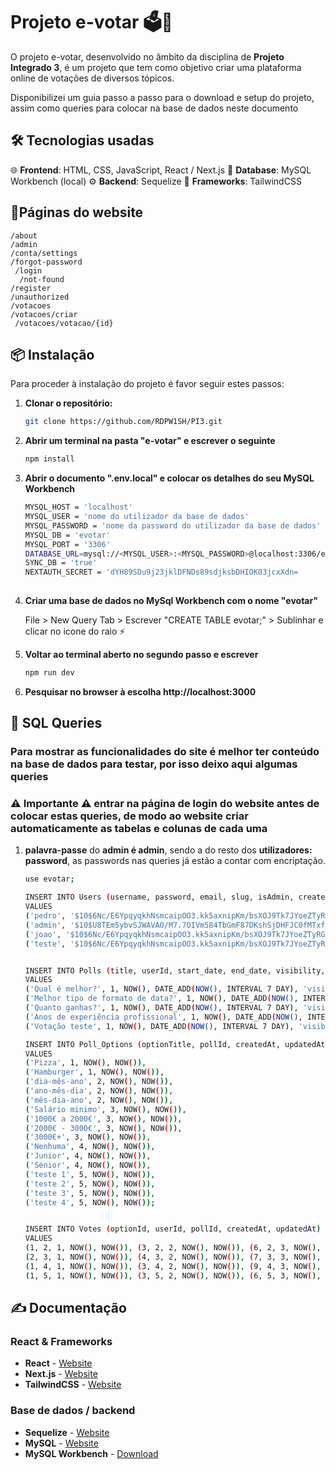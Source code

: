 
# Projeto e-votar 🗳️🛜

O projeto e-votar, desenvolvido no âmbito da disciplina de **Projeto Integrado 3**, é um projeto que tem como objetivo criar uma plataforma online de votações de diversos tópicos.

Disponibilizei um guia passo a passo para o download e setup do projeto, assim como queries para colocar na base de dados neste documento

## 🛠️ Tecnologias usadas

   🌐 **Frontend**: HTML, CSS, JavaScript, React / Next.js
   💾 **Database**: MySQL Workbench (local)
   ⚙️ **Backend**: Sequelize
   🚅 **Frameworks**: TailwindCSS 

## 🔎Páginas do website

	/about
	/admin
	/conta/settings
    /forgot-password
     /login
      /not-found
	/register
	/unauthorized
	/votacoes
    /votacoes/criar
     /votacoes/votacao/{id}

## 📦 Instalação

Para proceder à instalação do projeto é favor seguir estes passos:

  
1. **Clonar o repositório:**
   ```bash
   git clone https://github.com/RDPW1SH/PI3.git

2. **Abrir um terminal na pasta "e-votar" e escrever o seguinte**

	 ```bash
	 npm install 
	 
3. **Abrir o documento ".env.local" e colocar os detalhes do seu MySQL Workbench**
		
	```bash
 	MYSQL_HOST = 'localhost'
	MYSQL_USER = 'nome do utilizador da base de dados'
	MYSQL_PASSWORD = 'nome da password do utilizador da base de dados'
	MYSQL_DB = 'evotar'
	MYSQL_PORT = '3306'
	DATABASE_URL=mysql://<MYSQL_USER>:<MYSQL_PASSWORD>@localhost:3306/evotar
	SYNC_DB = 'true'
	NEXTAUTH_SECRET = 'dYH89SDu9j23jklDFNDs89sdjksbDHIOK03jcxXdn=
		
4. **Criar uma base de dados no MySql Workbench com o nome "evotar"**

      File > New Query Tab > Escrever "CREATE TABLE evotar;" > Sublinhar e clicar no icone do raio ⚡

5. **Voltar ao terminal aberto no segundo passo e escrever**

    ```bash
    npm run dev

6. **Pesquisar no browser à escolha http://localhost:3000**

## 📖 SQL Queries

### Para mostrar as funcionalidades do site é melhor ter conteúdo na base de dados para testar, por isso deixo aqui algumas queries

### **⚠️ Importante ⚠️** entrar na página de login do website antes de colocar estas queries, de modo ao website criar automaticamente as tabelas e colunas de cada uma

1. **palavra-passe** do **admin é admin**, sendo a do resto dos **utilizadores: password**, as passwords nas queries já estão a contar com encriptação.
   
 	```bash
 	use evotar;

	INSERT INTO Users (username, password, email, slug, isAdmin, createdAt, updatedAt)
	VALUES 
	('pedro', '$10$6Nc/E6YpqyqkhNsmcaipOO3.kk5axnipKm/bsXOJ9Tk7JYoeZTyRG', 'pedro12@gmail.com', 'pedro', false, NOW(), NOW()),
	('admin', '$10$U8TEm5ybvSJWAVAO/M7.7OIVm584TbGmF87DKshSjDHFJC0fMTxfK', 'admin@gmail.com', 'admin', true, NOW(), NOW()),
	('joao', '$10$6Nc/E6YpqyqkhNsmcaipOO3.kk5axnipKm/bsXOJ9Tk7JYoeZTyRG', 'joao@gmail.com', 'joao', false, NOW(), NOW()),
	('teste', '$10$6Nc/E6YpqyqkhNsmcaipOO3.kk5axnipKm/bsXOJ9Tk7JYoeZTyRG', 'teste@gmail.com', 'teste', false, NOW(), NOW());


	INSERT INTO Polls (title, userId, start_date, end_date, visibility, createdAt, updatedAt)
	VALUES 
	('Qual é melhor?', 1, NOW(), DATE_ADD(NOW(), INTERVAL 7 DAY), 'visible', NOW(), NOW()),
	('Melhor tipo de formato de data?', 1, NOW(), DATE_ADD(NOW(), INTERVAL 7 DAY), 'visible', NOW(), NOW()),
	('Quanto ganhas?', 1, NOW(), DATE_ADD(NOW(), INTERVAL 7 DAY), 'visible', NOW(), NOW()),
	('Anos de experiência profissional', 1, NOW(), DATE_ADD(NOW(), INTERVAL 7 DAY), 'visible', NOW(), NOW()),
	('Votação teste', 1, NOW(), DATE_ADD(NOW(), INTERVAL 7 DAY), 'visible', NOW(), NOW());

	INSERT INTO Poll_Options (optionTitle, pollId, createdAt, updatedAt)
	VALUES
	('Pizza', 1, NOW(), NOW()),
	('Hamburger', 1, NOW(), NOW()),
	('dia-mês-ano', 2, NOW(), NOW()),
	('ano-mês-dia', 2, NOW(), NOW()),
	('mês-dia-ano', 2, NOW(), NOW()),
	('Salário minimo', 3, NOW(), NOW()),
	('1000€ a 2000€', 3, NOW(), NOW()),
	('2000€ - 3000€', 3, NOW(), NOW()),
	('3000€+', 3, NOW(), NOW()),
	('Nenhuma', 4, NOW(), NOW()),
	('Junior', 4, NOW(), NOW()),
	('Sénior', 4, NOW(), NOW()),
	('teste 1', 5, NOW(), NOW()),
	('teste 2', 5, NOW(), NOW()),
	('teste 3', 5, NOW(), NOW()),
	('teste 4', 5, NOW(), NOW());


	INSERT INTO Votes (optionId, userId, pollId, createdAt, updatedAt)
	VALUES
	(1, 2, 1, NOW(), NOW()), (3, 2, 2, NOW(), NOW()), (6, 2, 3, NOW(), NOW()), (10, 2, 4, NOW(), NOW()), (13, 2, 5, NOW(), NOW()),
	(2, 3, 1, NOW(), NOW()), (4, 3, 2, NOW(), NOW()), (7, 3, 3, NOW(), NOW()), (11, 3, 4, NOW(), NOW()), (14, 3, 5, NOW(), NOW()),
	(1, 4, 1, NOW(), NOW()), (3, 4, 2, NOW(), NOW()), (9, 4, 3, NOW(), NOW()), (12, 4, 4, NOW(), NOW()), (14, 4, 5, NOW(), NOW()),
	(1, 5, 1, NOW(), NOW()), (3, 5, 2, NOW(), NOW()), (6, 5, 3, NOW(), NOW()), (10, 5, 4, NOW(), NOW()), (13, 5, 5, NOW(), NOW());

## ✍️ Documentação

### React & Frameworks

- **React** -  [Website](https://react.dev/)
- **Next.js** - [Website](https://nextjs.org/)
- **TailwindCSS** - [Website](https://tailwindcss.com/)

### Base de dados / backend

- **Sequelize** - [Website](https://sequelize.org/)
- **MySQL** - [Website](https://www.mysql.com/products/workbench/)
- **MySQL Workbench** - [Download](https://dev.mysql.com/downloads/workbench/)



